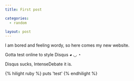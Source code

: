 ```yaml
---
title: First post

categories:
  - random

layout: post
---
```


I am bored and feeling wordy, so here comes my new website.

Gotta test online to style Disqus ◕ ◡ ◔

Disqus sucks, IntenseDebate it is.

{% hilight ruby %}
puts 'test'
{% endhilight %}
